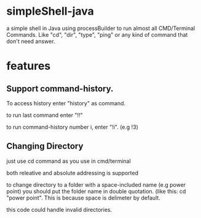 # simpleShell-java
a simple shell in Java using processBuilder to run almost all CMD/Terminal Commands. Like "cd", "dir", "type", "ping" or any kind of command that don't need answer.


# features
## Support command-history.

To access history enter "history" as command.

to run last command enter "!!"

to run command-history number i, enter "!i". (e.g !3)

## Changing Directory

just use cd command as you use in cmd/terminal

both releative and absolute addressing is supported

to change directory to a folder with a space-included name (e.g power point) you should put the folder name in double quotation. (like this: cd "power point". This is because space is delimeter by default.

this code could handle invalid directories.
